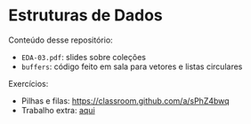 # Estruturas de Dados

Conteúdo desse repositório:

- `EDA-03.pdf`: slides sobre coleções
- `buffers`: código feito em sala para vetores e listas circulares

Exercícios:

- Pilhas e filas: https://classroom.github.com/a/sPhZ4bwq
- Trabalho extra: [aqui](./EXTRA.md)
